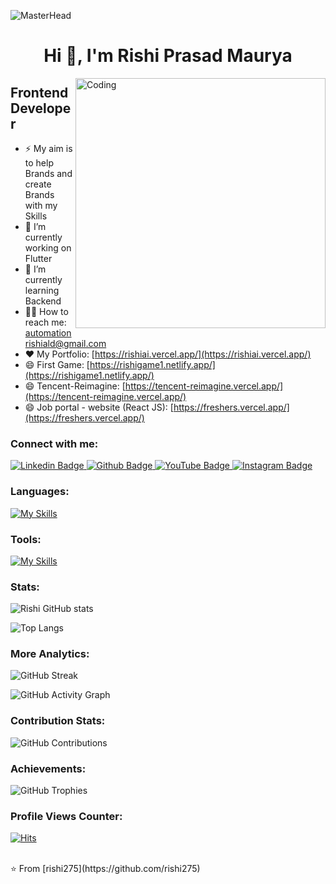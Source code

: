 ![MasterHead](https://firebasestorage.googleapis.com/v0/b/flexi-coding.appspot.com/o/dempgi7-520f8d5f-63d4-4453-8822-dbc149ae27f8.gif?alt=media&token=91c0c7b2-93c3-4029-b011-1a8703c5730d)
<h1 align="center">Hi 👋, I'm Rishi Prasad Maurya</h1>
<img align="right" alt="Coding" width="400" src="https://cdn.dribbble.com/users/1162077/screenshots/3848914/programmer.gif">
<h2 align="left">Frontend Developer</h2>

- ⚡  My aim is to help Brands and create Brands with my Skills  
- 🔭 I’m currently working on Flutter  
- 🌱 I’m currently learning Backend  
- 👨‍💻 How to reach me: automationrishiald@gmail.com  
- ❤️ My Portfolio: [https://rishiai.vercel.app/](https://rishiai.vercel.app/)  
- 😄 First Game: [https://rishigame1.netlify.app/](https://rishigame1.netlify.app/)  
- 😄 Tencent-Reimagine: [https://tencent-reimagine.vercel.app/](https://tencent-reimagine.vercel.app/)  
- 😄 Job portal - website (React JS): [https://freshers.vercel.app/](https://freshers.vercel.app/)  

### Connect with me:
<div id="badges">
    <a href="https://www.linkedin.com/in/rishi-prasad-maurya-706802250/">
        <img src="https://img.shields.io/badge/Linkedin-cyan?style=for-the-badge&logo=Linkedin&logoColor=white" alt="Linkedin Badge"/>
    </a>
    <a href="https://github.com/Rishi275">
        <img src="https://img.shields.io/badge/Github-white?style=for-the-badge&logo=Github&logoColor=black" alt="Github Badge"/>
    </a>
    <a href="https://www.youtube.com/channel/UC2QyEs_S-nuUKzJgh0alx7Q">
        <img src="https://img.shields.io/badge/YouTube-red?style=for-the-badge&logo=youtube&logoColor=white" alt="YouTube Badge"/>
    </a>
    <a href="https://www.instagram.com/t_a_r_rishi/?igshid=YmMyMTA2M2Y%3D">
        <img src="https://img.shields.io/badge/Instagram-purple?style=for-the-badge&logo=instagram&logoColor=white" alt="Instagram Badge"/>
    </a>
</div>

### Languages:
[![My Skills](https://skillicons.dev/icons?i=html,css,js,react,tailwind,nodejs,flutter,dart,firebase)](https://skillicons.dev)

### Tools:
[![My Skills](https://skillicons.dev/icons?i=github,git,figma,vscode,androidstudio)](https://skillicons.dev)

### Stats:
![Rishi GitHub stats](https://github-readme-stats.vercel.app/api?username=rishi275&show_icons=true&theme=dark)

![Top Langs](https://github-readme-stats.vercel.app/api/top-langs/?username=rishi275&theme=dark)

### More Analytics:
![GitHub Streak](https://github-readme-streak-stats.herokuapp.com/?user=rishi275&theme=dark)

![GitHub Activity Graph](https://github-readme-activity-graph.vercel.app/graph?username=rishi275&theme=react-dark)

### Contribution Stats:
![GitHub Contributions](https://github-contributor-stats.vercel.app/api?username=rishi275&theme=dark)

### Achievements:
![GitHub Trophies](https://github-profile-trophy.vercel.app/?username=rishi275&theme=darkhub&margin-w=15&no-bg=true&no-frame=true)

### Profile Views Counter:
[![Hits](https://hits.seeyoufarm.com/api/count/incr/badge.svg?url=https://github.com/Rishi275&title=Profile%20Views)](https://hits.seeyoufarm.com)

<br>
⭐ From [rishi275](https://github.com/rishi275)
